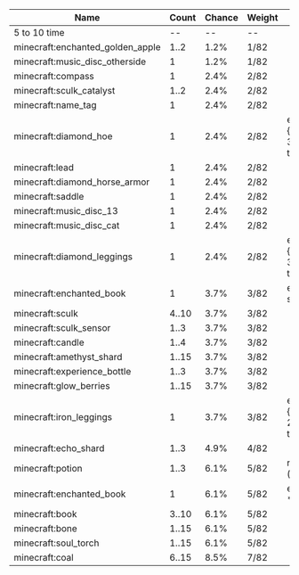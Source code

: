 | Name                             | Count | Chance | Weight | Comment                                        |
| -------------------------------- | ----- | ------ | ------ | ---------------------------------------------- |
| 5 to 10 time                     |    -- |     -- |     -- |                                                |
| minecraft:enchanted_golden_apple |  1..2 |   1.2% |   1/82 |                                                |
| minecraft:music_disc_otherside   |     1 |   1.2% |   1/82 |                                                |
| minecraft:compass                |     1 |   2.4% |   2/82 |                                                |
| minecraft:sculk_catalyst         |  1..2 |   2.4% |   2/82 |                                                |
| minecraft:name_tag               |     1 |   2.4% |   2/82 |                                                |
| minecraft:diamond_hoe            |     1 |   2.4% |   2/82 | enchantments: {levels: 30..50, treasure: true} |
| minecraft:lead                   |     1 |   2.4% |   2/82 |                                                |
| minecraft:diamond_horse_armor    |     1 |   2.4% |   2/82 |                                                |
| minecraft:saddle                 |     1 |   2.4% |   2/82 |                                                |
| minecraft:music_disc_13          |     1 |   2.4% |   2/82 |                                                |
| minecraft:music_disc_cat         |     1 |   2.4% |   2/82 |                                                |
| minecraft:diamond_leggings       |     1 |   2.4% |   2/82 | enchantments: {levels: 30..50, treasure: true} |
| minecraft:enchanted_book         |     1 |   3.7% |   3/82 | enchantments: swift_sneak                      |
| minecraft:sculk                  | 4..10 |   3.7% |   3/82 |                                                |
| minecraft:sculk_sensor           |  1..3 |   3.7% |   3/82 |                                                |
| minecraft:candle                 |  1..4 |   3.7% |   3/82 |                                                |
| minecraft:amethyst_shard         | 1..15 |   3.7% |   3/82 |                                                |
| minecraft:experience_bottle      |  1..3 |   3.7% |   3/82 |                                                |
| minecraft:glow_berries           | 1..15 |   3.7% |   3/82 |                                                |
| minecraft:iron_leggings          |     1 |   3.7% |   3/82 | enchantments: {levels: 20..39, treasure: true} |
| minecraft:echo_shard             |  1..3 |   4.9% |   4/82 |                                                |
| minecraft:potion                 |  1..3 |   6.1% |   5/82 | regeneration (strong)                          |
| minecraft:enchanted_book         |     1 |   6.1% |   5/82 | enchantments: *                                |
| minecraft:book                   | 3..10 |   6.1% |   5/82 |                                                |
| minecraft:bone                   | 1..15 |   6.1% |   5/82 |                                                |
| minecraft:soul_torch             | 1..15 |   6.1% |   5/82 |                                                |
| minecraft:coal                   | 6..15 |   8.5% |   7/82 |                                                |